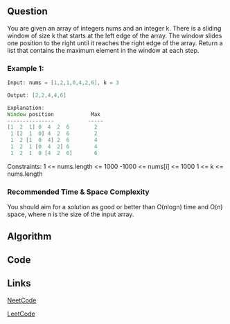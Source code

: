 ## Question
You are given an array of integers nums and an integer k. There is a sliding window of size k that starts at the left edge of the array. The window slides one position to the right until it reaches the right edge of the array.
Return a list that contains the maximum element in the window at each step.
### Example 1:


```java
Input: nums = [1,2,1,0,4,2,6], k = 3

Output: [2,2,4,4,6]

Explanation: 
Window position            Max
---------------           -----
[1  2  1] 0  4  2  6        2
 1 [2  1  0] 4  2  6        2
 1  2 [1  0  4] 2  6        4
 1  2  1 [0  4  2] 6        4
 1  2  1  0 [4  2  6]       6

```
Constraints:
1 <= nums.length <= 1000
-1000 <= nums[i] <= 1000
1 <= k <= nums.length


### Recommended Time & Space Complexity

You should aim for a solution as good or better than O(nlogn) time and O(n) space, where n is the size of the input array.






## Algorithm

## Code

## Links

[NeetCode](https://neetcode.io/problems/sliding-window-maximum)

[LeetCode](https://leetcode.com/problems/sliding-window-maximum)

